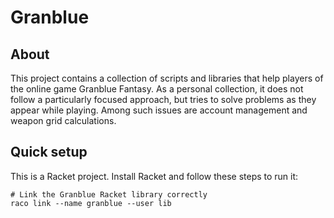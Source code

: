 Granblue
========

## About

This project contains a collection of scripts and libraries that help players
of the online game Granblue Fantasy. As a personal collection, it does not
follow a particularly focused approach, but tries to solve problems as they
appear while playing. Among such issues are account management and weapon grid
calculations.

## Quick setup

This is a Racket project. Install Racket and follow these steps to run it:

```
# Link the Granblue Racket library correctly
raco link --name granblue --user lib
```
